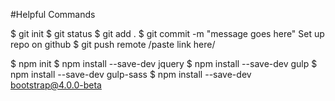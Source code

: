 #Helpful Commands

$ git init
$ git status
$ git add .
$ git commit -m "message goes here"
Set up repo on github
$ git push remote /paste link here/

$ npm init
$ npm install --save-dev jquery
$ npm install --save-dev gulp
$ npm install --save-dev gulp-sass
$ npm install --save-dev bootstrap@4.0.0-beta